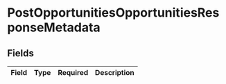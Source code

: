 # PostOpportunitiesOpportunitiesResponseMetadata


## Fields

| Field       | Type        | Required    | Description |
| ----------- | ----------- | ----------- | ----------- |